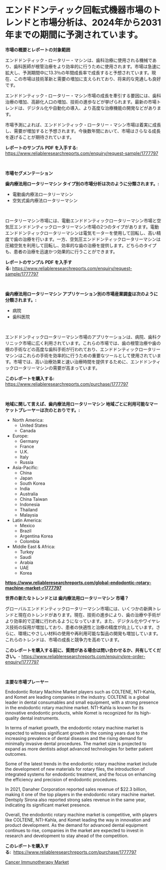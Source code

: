 <p><h1>エンドドンティック回転式機器市場のトレンドと市場分析は、2024年から2031年までの期間に予測されています。</h1></p><p><strong>市場の概要とレポートの対象範囲</strong></p>
<p><p>エンドドンティック・ロータリー・マシンは、歯科治療に使用される機械であり、歯科医師が根管治療をより効率的に行うために使用されます。市場は急速に拡大し、予測期間中に13.3％の年間成長率で成長すると予想されています。現在、この市場は技術革新と需要の増加に支えられており、将来的な見通しも良好です。</p><p>エンドドンティック・ロータリー・マシン市場の成長を牽引する要因には、歯科治療の増加、高齢化人口の増加、技術の進歩などが挙げられます。最新の市場トレンドは、デジタル化や自動化の導入、より高度な治療機能の開発などがあります。</p><p>市場予測によれば、エンドドンティック・ロータリー・マシン市場は着実に成長し、需要が増加すると予想されます。今後数年間において、市場はさらなる成長を遂げることが期待されています。</p></p>
<p><strong>レポートのサンプル PDF を入手する:</strong> <a href="https://www.reliableresearchreports.com/enquiry/request-sample/1777797">https://www.reliableresearchreports.com/enquiry/request-sample/1777797</a></p>
<p>&nbsp;</p>
<p><strong>市場セグメンテーション</strong></p>
<p><strong>歯内療法用ロータリーマシン タイプ別の市場分析は次のように分類されます。:</strong></p>
<p><ul><li>電動歯内療法ロータリーマシン</li><li>空気式歯内療法ロータリーマシン</li></ul></p>
<p>&nbsp;</p>
<p><p>ロータリーマシン市場には、電動エンドドンティックロータリーマシン市場と空気圧エンドドンティックロータリーマシン市場の2つのタイプがあります。電動エンドドンティックロータリーマシンは電気モーターを使用して回転し、高い精度で歯の治療を行います。一方、空気圧エンドドンティックロータリーマシンは圧縮空気を利用して回転し、効率的な歯の治療を提供します。どちらのタイプも、患者の治療を迅速かつ効果的に行うことができます。</p></p>
<p><strong>レポートのサンプル PDF を入手する:</strong>&nbsp;<a href="https://www.reliableresearchreports.com/enquiry/request-sample/1777797">https://www.reliableresearchreports.com/enquiry/request-sample/1777797</a></p>
<p>&nbsp;</p>
<p><strong> 歯内療法用ロータリーマシン アプリケーション別の市場産業調査は次のように分類されます。:</strong></p>
<p><ul><li>病院</li><li>歯科医院</li></ul></p>
<p>&nbsp;</p>
<p><p>エンドドンティックロータリーマシン市場のアプリケーションは、病院、歯科クリニック市場に広く利用されています。これらの市場では、歯の根管治療や歯の根の手術などの高度な歯科手術が行われており、エンドドンティックロータリーマシンはこれらの手術を効率的に行うための重要なツールとして使用されています。市場では、高い治療効果と速い治療時間を提供するために、エンドドンティックロータリーマシンの需要が高まっています。</p></p>
<p><strong>このレポートを購入する:</strong>&nbsp; <a href="https://www.reliableresearchreports.com/purchase/1777797">https://www.reliableresearchreports.com/purchase/1777797</a></p>
<p>&nbsp;</p>
<p><strong>地域に関して言えば、歯内療法用ロータリーマシン 地域ごとに利用可能なマーケットプレーヤーは次のとおりです。:</strong></p>
<p><ul>
    <li>
        North America:
        <ul>
            <li>United States</li>
            <li>Canada</li>
        </ul>
    </li>
    <li>
        Europe:
        <ul>
            <li>Germany</li>
            <li>France</li>
            <li>U.K.</li>
            <li>Italy</li>
            <li>Russia</li>
        </ul>
    </li>
    <li>
        Asia-Pacific:
        <ul>
            <li>China</li>
            <li>Japan</li>
            <li>South Korea</li>
            <li>India</li>
            <li>Australia</li>
            <li>China Taiwan</li>
            <li>Indonesia</li>
            <li>Thailand</li>
            <li>Malaysia</li>
        </ul>
    </li>
    <li>
        Latin America:
        <ul>
            <li>Mexico</li>
            <li>Brazil</li>
            <li>Argentina Korea</li>
            <li>Colombia</li>
        </ul>
    </li>
    <li>
        Middle East & Africa:
        <ul>
            <li>Turkey</li>
            <li>Saudi</li>
            <li>Arabia</li>
            <li>UAE</li>
            <li>Korea</li>
        </ul>
    </li>
    </ul></p>
<p><strong><a href="https://www.reliableresearchreports.com/global-endodontic-rotary-machine-market-r1777797">https://www.reliableresearchreports.com/global-endodontic-rotary-machine-market-r1777797</a></strong>&nbsp;</p>
<p><strong>世界の新たなトレンドとは 歯内療法用ロータリーマシン 市場？</strong></p>
<p><p>グローバルエンドドンティックロータリーマシン市場には、いくつかの新興トレンドと現在のトレンドがあります。現在、技術の進歩により、歯の治療や手術がより効率的で正確に行われるようになっています。また、デジタル化やワイヤレス技術の採用が増加しており、患者の快適性と治療の精度が向上しています。さらに、環境にやさしい材料の使用や再利用可能な製品の開発も増加しています。これらのトレンドは、市場の成長と競争力を高めています。</p></p>
<p><strong>このレポートを購入する前に、質問がある場合は問い合わせるか、共有してください。</strong>- <a href="https://www.reliableresearchreports.com/enquiry/pre-order-enquiry/1777797">https://www.reliableresearchreports.com/enquiry/pre-order-enquiry/1777797</a></p>
<p>&nbsp;</p>
<p><strong>主要な市場プレーヤー</strong></p>
<p><p>Endodontic Rotary Machine Market players such as COLTENE, NTI-Kahla, and Komet are leading companies in the industry. COLTENE is a global leader in dental consumables and small equipment, with a strong presence in the endodontic rotary machine market. NTI-Kahla is known for its innovative endodontic products, while Komet is recognized for its high-quality dental instruments.</p><p>In terms of market growth, the endodontic rotary machine market is expected to witness significant growth in the coming years due to the increasing prevalence of dental diseases and the rising demand for minimally invasive dental procedures. The market size is projected to expand as more dentists adopt advanced technologies for better patient outcomes.</p><p>Some of the latest trends in the endodontic rotary machine market include the development of new materials for rotary files, the introduction of integrated systems for endodontic treatment, and the focus on enhancing the efficiency and precision of endodontic procedures.</p><p>In 2021, Danaher Corporation reported sales revenue of $22.3 billion, making it one of the top players in the endodontic rotary machine market. Dentsply Sirona also reported strong sales revenue in the same year, indicating its significant market presence.</p><p>Overall, the endodontic rotary machine market is competitive, with players like COLTENE, NTI-Kahla, and Komet leading the way in innovation and product development. As the demand for advanced dental equipment continues to rise, companies in the market are expected to invest in research and development to stay ahead of the competition.</p></p>
<p><strong>このレポートを購入する:</strong>&nbsp;&nbsp;<a href="https://www.reliableresearchreports.com/purchase/1777797">https://www.reliableresearchreports.com/purchase/1777797</a></p>
<p><p><a href="https://github.com/kathiaseamanalvaradovlprc2h/Market-Research-Report-List-2/blob/main/cancer-immunotherapy-market.md">Cancer Immunotherapy Market</a></p></p>